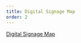 ```yaml
---
title: Digital Signage Map
order: 2
---
```


[Digital Signage Map](https://assets.austinconventioncenter.com/2021/digital_sponsorship/ACC-Digital-Signage-Map.pdf)
